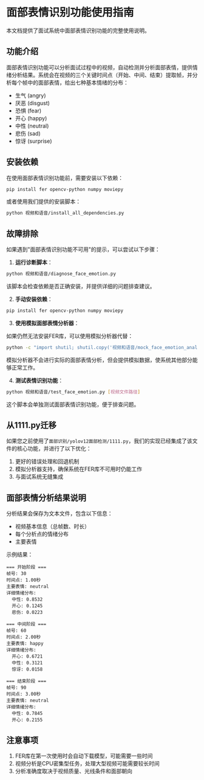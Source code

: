 # 面部表情识别功能使用指南

本文档提供了面试系统中面部表情识别功能的完整使用说明。

## 功能介绍

面部表情识别功能可以分析面试过程中的视频，自动检测并分析面部表情，提供情绪分析结果。系统会在视频的三个关键时间点（开始、中间、结束）提取帧，并分析每个帧中的面部表情，给出七种基本情绪的分布：

- 生气 (angry)
- 厌恶 (disgust)
- 恐惧 (fear)
- 开心 (happy)
- 中性 (neutral)
- 悲伤 (sad)
- 惊讶 (surprise)

## 安装依赖

在使用面部表情识别功能前，需要安装以下依赖：

```bash
pip install fer opencv-python numpy moviepy
```

或者使用我们提供的安装脚本：

```bash
python 视频和语音/install_all_dependencies.py
```

## 故障排除

如果遇到"面部表情识别功能不可用"的提示，可以尝试以下步骤：

1. **运行诊断脚本**：

```bash
python 视频和语音/diagnose_face_emotion.py
```

该脚本会检查依赖是否正确安装，并提供详细的问题排查建议。

2. **手动安装依赖**：

```bash
pip install fer opencv-python numpy moviepy
```

3. **使用模拟面部表情分析器**：

如果仍然无法安装FER库，可以使用模拟分析器代替：

```bash
python -c "import shutil; shutil.copy('视频和语音/mock_face_emotion_analyzer.py', '视频和语音/face_emotion_analyzer.py')"
```

模拟分析器不会进行实际的面部表情分析，但会提供模拟数据，使系统其他部分能够正常工作。

4. **测试表情识别功能**：

```bash
python 视频和语音/test_face_emotion.py [视频文件路径]
```

这个脚本会单独测试面部表情识别功能，便于排查问题。

## 从1111.py迁移

如果您之前使用了`面部识别/yolov12面部检测/1111.py`，我们的实现已经集成了该文件的核心功能，并进行了以下优化：

1. 更好的错误处理和回退机制
2. 模拟分析器支持，确保系统在FER库不可用时仍能工作
3. 与面试系统无缝集成

## 面部表情分析结果说明

分析结果会保存为文本文件，包含以下信息：

- 视频基本信息（总帧数、时长）
- 每个分析点的情绪分布
- 主要表情

示例结果：

```
=== 开始阶段 ===
帧号: 30
时间点: 1.00秒
主要表情: neutral
详细情绪分布:
  中性: 0.8532
  开心: 0.1245
  悲伤: 0.0223

=== 中间阶段 ===
帧号: 60
时间点: 2.00秒
主要表情: happy
详细情绪分布:
  开心: 0.6721
  中性: 0.3121
  惊讶: 0.0158

=== 结束阶段 ===
帧号: 90
时间点: 3.00秒
主要表情: neutral
详细情绪分布:
  中性: 0.7845
  开心: 0.2155
```

## 注意事项

1. FER库在第一次使用时会自动下载模型，可能需要一些时间
2. 视频分析是CPU密集型任务，处理大型视频可能需要较长时间
3. 分析准确度取决于视频质量、光线条件和面部朝向 